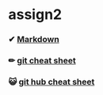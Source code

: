 # assign2

### ✔ [Markdown](https://github.com/easywater030/assign2/blob/main/20223784-%EC%9D%B4%EC%A7%80%EC%88%98-markdown.md) 
### ✏ [git cheat sheet](https://github.com/easywater030/assign2/blob/main/git%20cheat%20sheet%20.md)  
### 😺 [git hub cheat sheet](https://github.com/dmiraeteam4/Assignment-team4/blob/main/%EB%8C%80%ED%91%9C%EC%A0%81OSS%20%EC%86%8C%EA%B0%9C.md)  

